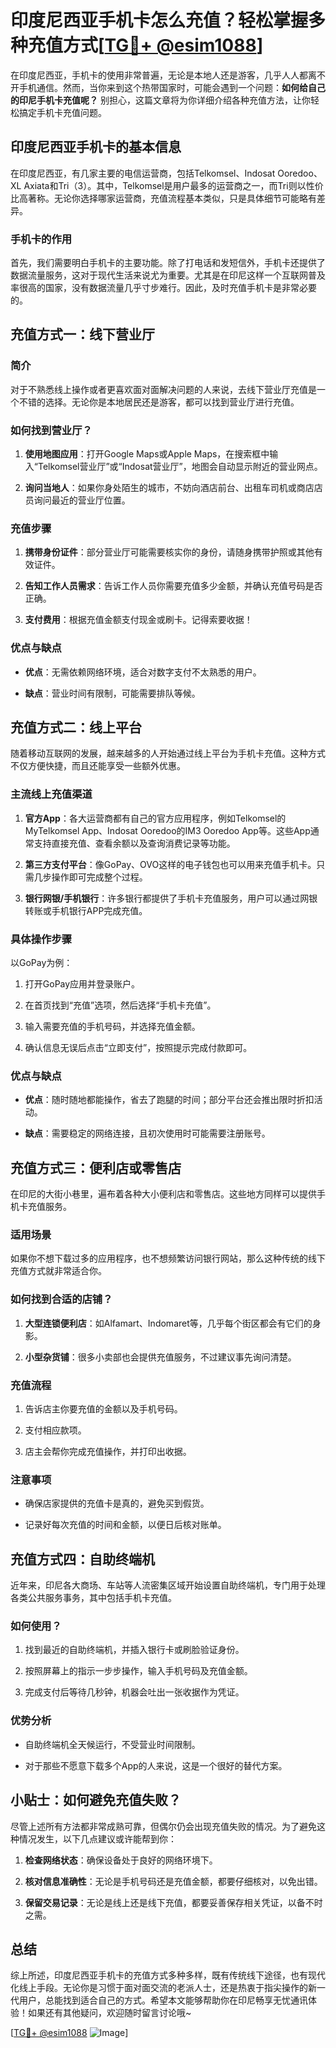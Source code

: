 # 印度尼西亚手机卡怎么充值？轻松掌握多种充值方式[[TG💪+ @esim1088](https://t.me/s/esim1088)]

在印度尼西亚，手机卡的使用非常普遍，无论是本地人还是游客，几乎人人都离不开手机通信。然而，当你来到这个热带国家时，可能会遇到一个问题：**如何给自己的印尼手机卡充值呢？** 别担心，这篇文章将为你详细介绍各种充值方法，让你轻松搞定手机卡充值问题。

## 印度尼西亚手机卡的基本信息

在印度尼西亚，有几家主要的电信运营商，包括Telkomsel、Indosat Ooredoo、XL Axiata和Tri（3）。其中，Telkomsel是用户最多的运营商之一，而Tri则以性价比高著称。无论你选择哪家运营商，充值流程基本类似，只是具体细节可能略有差异。

### 手机卡的作用

首先，我们需要明白手机卡的主要功能。除了打电话和发短信外，手机卡还提供了数据流量服务，这对于现代生活来说尤为重要。尤其是在印尼这样一个互联网普及率很高的国家，没有数据流量几乎寸步难行。因此，及时充值手机卡是非常必要的。

## 充值方式一：线下营业厅

### 简介

对于不熟悉线上操作或者更喜欢面对面解决问题的人来说，去线下营业厅充值是一个不错的选择。无论你是本地居民还是游客，都可以找到营业厅进行充值。

### 如何找到营业厅？

1. **使用地图应用**：打开Google Maps或Apple Maps，在搜索框中输入“Telkomsel营业厅”或“Indosat营业厅”，地图会自动显示附近的营业网点。
   
2. **询问当地人**：如果你身处陌生的城市，不妨向酒店前台、出租车司机或商店店员询问最近的营业厅位置。

### 充值步骤

1. **携带身份证件**：部分营业厅可能需要核实你的身份，请随身携带护照或其他有效证件。
   
2. **告知工作人员需求**：告诉工作人员你需要充值多少金额，并确认充值号码是否正确。

3. **支付费用**：根据充值金额支付现金或刷卡。记得索要收据！

### 优点与缺点

- **优点**：无需依赖网络环境，适合对数字支付不太熟悉的用户。
  
- **缺点**：营业时间有限制，可能需要排队等候。

## 充值方式二：线上平台

随着移动互联网的发展，越来越多的人开始通过线上平台为手机卡充值。这种方式不仅方便快捷，而且还能享受一些额外优惠。

### 主流线上充值渠道

1. **官方App**：各大运营商都有自己的官方应用程序，例如Telkomsel的MyTelkomsel App、Indosat Ooredoo的IM3 Ooredoo App等。这些App通常支持直接充值、查看余额以及查询消费记录等功能。

2. **第三方支付平台**：像GoPay、OVO这样的电子钱包也可以用来充值手机卡。只需几步操作即可完成整个过程。

3. **银行网银/手机银行**：许多银行都提供了手机卡充值服务，用户可以通过网银转账或手机银行APP完成充值。

### 具体操作步骤

以GoPay为例：

1. 打开GoPay应用并登录账户。
   
2. 在首页找到“充值”选项，然后选择“手机卡充值”。
   
3. 输入需要充值的手机号码，并选择充值金额。
   
4. 确认信息无误后点击“立即支付”，按照提示完成付款即可。

### 优点与缺点

- **优点**：随时随地都能操作，省去了跑腿的时间；部分平台还会推出限时折扣活动。
  
- **缺点**：需要稳定的网络连接，且初次使用时可能需要注册账号。

## 充值方式三：便利店或零售店

在印尼的大街小巷里，遍布着各种大小便利店和零售店。这些地方同样可以提供手机卡充值服务。

### 适用场景

如果你不想下载过多的应用程序，也不想频繁访问银行网站，那么这种传统的线下充值方式就非常适合你。

### 如何找到合适的店铺？

1. **大型连锁便利店**：如Alfamart、Indomaret等，几乎每个街区都会有它们的身影。
   
2. **小型杂货铺**：很多小卖部也会提供充值服务，不过建议事先询问清楚。

### 充值流程

1. 告诉店主你要充值的金额以及手机号码。
   
2. 支付相应款项。
   
3. 店主会帮你完成充值操作，并打印出收据。

### 注意事项

- 确保店家提供的充值卡是真的，避免买到假货。
  
- 记录好每次充值的时间和金额，以便日后核对账单。

## 充值方式四：自助终端机

近年来，印尼各大商场、车站等人流密集区域开始设置自助终端机，专门用于处理各类公共服务事务，其中包括手机卡充值。

### 如何使用？

1. 找到最近的自助终端机，并插入银行卡或刷脸验证身份。
   
2. 按照屏幕上的指示一步步操作，输入手机号码及充值金额。
   
3. 完成支付后等待几秒钟，机器会吐出一张收据作为凭证。

### 优势分析

- 自助终端机全天候运行，不受营业时间限制。
  
- 对于那些不愿意下载多个App的人来说，这是一个很好的替代方案。

## 小贴士：如何避免充值失败？

尽管上述所有方法都非常成熟可靠，但偶尔仍会出现充值失败的情况。为了避免这种情况发生，以下几点建议或许能帮到你：

1. **检查网络状态**：确保设备处于良好的网络环境下。
   
2. **核对信息准确性**：无论是手机号码还是充值金额，都要仔细核对，以免出错。
   
3. **保留交易记录**：无论是线上还是线下充值，都要妥善保存相关凭证，以备不时之需。

## 总结

综上所述，印度尼西亚手机卡的充值方式多种多样，既有传统线下途径，也有现代化线上手段。无论你是习惯于面对面交流的老派人士，还是热衷于指尖操作的新一代用户，总能找到适合自己的方式。希望本文能够帮助你在印尼畅享无忧通讯体验！如果还有其他疑问，欢迎随时留言讨论哦~

[[TG💪+ @esim1088](https://t.me/s/esim1088) ![Image](https://i.postimg.cc/4NQfJmqS/Snipaste-2025-05-13-00-14-12.png)]